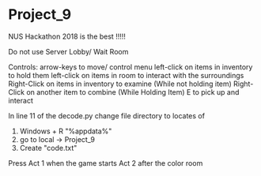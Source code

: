 # Project_9
NUS Hackathon 2018 is the best !!!!!



Do not use Server Lobby/ Wait Room 

Controls:
arrow-keys to move/ control menu 
left-click on items in inventory to hold them
left-click on items in room to interact with the surroundings
Right-Click on items in inventory to examine (While not holding item)
Right-Click on another item to combine (While Holding Item)
E to pick up and interact 

In line 11 of the decode.py change file directory to locates of 
1) Windows + R "%appdata%"
2) go to local -> Project_9  
3) Create "code.txt" 

Press Act 1 when the game starts
Act 2 after the color room 
